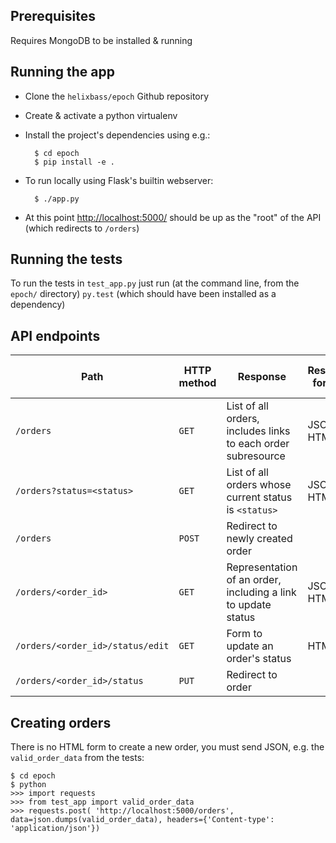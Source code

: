 Prerequisites
-------------
Requires MongoDB to be installed & running

Running the app
---------------

- Clone the `helixbass/epoch` Github repository

- Create & activate a python virtualenv

- Install the project's dependencies using e.g.:

        $ cd epoch
        $ pip install -e .

- To run locally using Flask's builtin webserver:

        $ ./app.py

- At this point <http://localhost:5000/> should be up as the "root" of the API (which redirects to `/orders`)

Running the tests
-----------------

To run the tests in `test_app.py` just run (at the command line, from the `epoch/` directory) `py.test` (which should have been installed as a dependency)

API endpoints
-------------

| Path                             | HTTP method | Response                                                     | Response formats | Request body formats |
| -------------------------------- | ----------- | ------------------------------------------------------------ | ---------------- | -------------------- |
| `/orders`                        | `GET`       | List of all orders, includes links to each order subresource | JSON, HTML       |                      |
| `/orders?status=<status>`        | `GET`       | List of all orders whose current status is `<status>`        | JSON, HTML       |                      |
| `/orders`                        | `POST`      | Redirect to newly created order                              |                  | JSON                 |
| `/orders/<order_id>`             | `GET`       | Representation of an order, including a link to update status| JSON, HTML       |                      |
| `/orders/<order_id>/status/edit` | `GET`       | Form to update an order's status                             | HTML             |                      |
| `/orders/<order_id>/status`      | `PUT`       | Redirect to order                                            |                  | JSON, HTML           |

Creating orders
---------------

There is no HTML form to create a new order, you must send JSON, e.g. the `valid_order_data` from the tests:

    $ cd epoch
    $ python
    >>> import requests
    >>> from test_app import valid_order_data
    >>> requests.post( 'http://localhost:5000/orders', data=json.dumps(valid_order_data), headers={'Content-type': 'application/json'})
